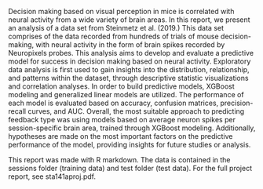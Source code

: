 Decision making based on visual perception in mice is correlated with neural activity from a wide variety of brain areas. 
In this report, we present an analysis of a data set from Steinmetz et al. (2019.) This data set comprises of the data 
recorded from hundreds of trials of mouse decision-making, with neural activity in the form of brain spikes recorded by 
Neuropixels probes. This analysis aims to develop and evaluate a predictive model for success in decision making based on 
neural activity. Exploratory data analysis is first used to gain insights into the distribution, relationship, and patterns 
within the dataset, through descriptive statistic visualizations and correlation analyses. In order to build predictive models, 
XGBoost modeling and generalized linear models are utilized. The performance of each model is evaluated based on accuracy, 
confusion matrices, precision-recall curves, and AUC. Overall, the most suitable approach to predicting feedback type was 
using models based on average neuron spikes per session-specific brain area, trained through XGBoost modeling. Additionally, 
hypotheses are made on the most important factors on the predictive performance of the model, providing insights for future 
studies or analysis.

This report was made with R markdown. The data is contained in the sessions folder (training data) and test folder (test data). For the 
full project report, see sta141aproj.pdf.
